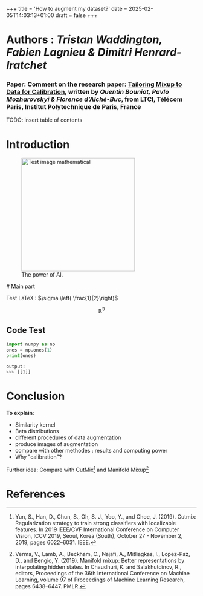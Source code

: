 +++
title = 'How to augment my dataset?'
date = 2025-02-05T14:03:13+01:00
draft = false
+++
<style TYPE="text/css">
code.has-jax {font: inherit; font-size: 100%; background: inherit; border: inherit;}
</style>
<script type="text/x-mathjax-config">
MathJax.Hub.Config({
    tex2jax: {
        inlineMath: [['$','$'], ['\\(','\\)']],
        displayMath: [['$$','$$'], ['\\[','\\]']],
        skipTags: ['script', 'noscript', 'style', 'textarea', 'pre'] // removed 'code' entry
    }
});
MathJax.Hub.Queue(function() {
    var all = MathJax.Hub.getAllJax(), i;
    for(i = 0; i < all.length; i += 1) {
        all[i].SourceElement().parentNode.className += ' has-jax';
    }
});
</script>
<script type="text/javascript" src="https://cdnjs.cloudflare.com/ajax/libs/mathjax/2.7.4/MathJax.js?config=TeX-AMS_HTML-full"></script>

# Authors : *Tristan Waddington, Fabien Lagnieu & Dimitri Henrard-Iratchet*

### Paper: Comment on the research paper: [**Tailoring Mixup to Data for Calibration**](https://arxiv.org/abs/2311.01434), written by *Quentin Bouniot, Pavlo Mozharovskyi & Florence d’Alché-Buc*, from LTCI, Télécom Paris, Institut Polytechnique de Paris, France



TODO: insert table of contents

# Introduction

<p align="center">
  <figure>
  <img src="/images/MixUpDataCalibration/AI_introvert.png" 
    alt="Test image mathematical"
    width=300>
    </img>
  <figcaption>The power of AI.</figcaption>
  </figure>
</p>
# Main part

Test LaTeX : $\sigma \left( \frac{1}{2}\right)$


$$\mathbb{R}^3 $$


## Code Test
```python
import numpy as np
ones = np.ones(1)
print(ones)
```
```bash
output:
>>> [[1]]
```
# Conclusion

**To explain**:
- Similarity kernel
- Beta distributions
- different procedures of data augmentation 
- produce images of augmentation
- compare with other methodes : results and computing power
- Why "calibration"?

Further idea: Compare with CutMix[^Yun] and Manifold Mixup[^Verma]

# References

[^Verma]: Verma, V., Lamb, A., Beckham, C., Najafi, A., Mitliagkas, I., Lopez-Paz, D., and Bengio, Y. (2019).
Manifold mixup: Better representations by interpolating hidden states. In Chaudhuri, K. and
Salakhutdinov, R., editors, Proceedings of the 36th International Conference on Machine Learning,
volume 97 of Proceedings of Machine Learning Research, pages 6438–6447. PMLR.

[^Yun]: Yun, S., Han, D., Chun, S., Oh, S. J., Yoo, Y., and Choe, J. (2019). Cutmix: Regularization strategy
to train strong classifiers with localizable features. In 2019 IEEE/CVF International Conference
on Computer Vision, ICCV 2019, Seoul, Korea (South), October 27 - November 2, 2019, pages
6022–6031. IEEE.
